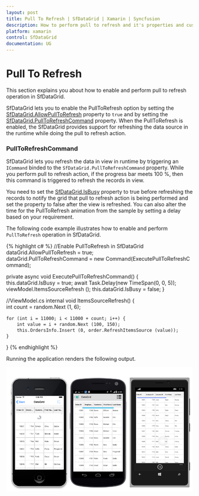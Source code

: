 ```yaml
---
layout: post
title: Pull To Refresh | SfDataGrid | Xamarin | Syncfusion
description: How to perform pull to refresh and it's properties and customizations in a SfDataGrid.
platform: xamarin
control: SfDataGrid
documentation: UG
---
```


# Pull To Refresh

This section explains you about how to enable and perform pull to refresh operation in SfDataGrid.

SfDataGrid lets you to enable the PullToRefresh option by setting the [SfDataGrid.AllowPullToRefresh](http://help.syncfusion.com/cr/cref_files/xamarin/sfdatagrid/Syncfusion.SfDataGrid.XForms~Syncfusion.SfDataGrid.XForms.SfDataGrid~AllowPullToRefresh.html) property to `true` and by setting the [SfDataGrid.PullToRefreshCommand](http://help.syncfusion.com/cr/cref_files/xamarin/sfdatagrid/Syncfusion.SfDataGrid.XForms~Syncfusion.SfDataGrid.XForms.SfDataGrid~PullToRefreshCommand.html) property. When the PullToRefresh is enabled, the SfDataGrid provides support for refreshing the data source in the runtime while doing the pull to refresh action. 

### PullToRefreshCommand

SfDataGrid lets you refresh the data in view in runtime by triggering an `ICommand` binded to the `SfDataGrid.PullToRefreshCommand` property. While you perform pull to refresh action, if the progress bar meets 100 %, then this command is triggered to refresh the records in view. 

You need to set the [SfDataGrid.IsBusy](http://help.syncfusion.com/cr/cref_files/xamarin/sfdatagrid/Syncfusion.SfDataGrid.XForms~Syncfusion.SfDataGrid.XForms.SfDataGrid~IsBusy.html) property to true before refreshing the records to notify the grid that pull to refresh action is being performed and set the property to false after the view is refreshed. You can also alter the time for the PullToRefresh animation from the sample by setting a delay based on your requirement.

The following code example illustrates how to enable and perform `PullToRefresh` operation in SfDataGrid.

{% highlight c# %}
//Enable PullToRefresh in SfDataGrid
dataGrid.AllowPullToRefresh = true;
dataGrid.PullToRefreshCommand = new Command(ExecutePullToRefreshCommand);
 
private async void ExecutePullToRefreshCommand()
{
    this.dataGrid.IsBusy = true;
    await Task.Delay(new TimeSpan(0, 0, 5));
    viewModel.ItemsSourceRefresh ();
    this.dataGrid.IsBusy = false;
} 

//ViewModel.cs
internal void ItemsSourceRefresh()
{
    int count = random.Next (1, 6);

    for (int i = 11000; i < 11000 + count; i++) {
        int value = i + random.Next (100, 150);
        this.OrdersInfo.Insert (0, order.RefreshItemsSource (value));
    }
} 
{% endhighlight %}

Running the application renders the following output.

![](SfDataGrid_images/PullToRefresh.png)
